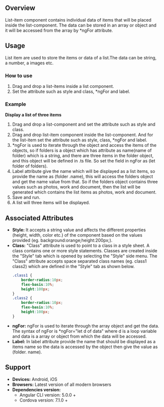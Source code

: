 ## Overview
List-item component contains individual data of items that will be placed inside the list-component. The data can be stored in an array or object and it will be accessed from the array by *ngFor attribute.
## Usage
List item are used to store the items or data of a list.The data can be string, a number, a images etc. 
### How to use
1. Drag and drop a list-items inside a list component.
2. Set the attribute such as style and class, *ngFor and label.

### Example
**Display a list of three items** 
1. Drag and drop a list-component and set the attribute such as style and class.
2. Drag and drop  list-item component inside the list-component. And for the list-item set the attribute such as style, class, *ngFor and label.
3. *ngFor is used to iterate through the object and access the items of the objects, so if folders is a object which has attribute as name(name of folder) which is a string, and there are three items in the folder object, and this object will be defined in .ts file. So set the field in ngFor as (let folder of folders).
4. Label attribute give the name which will be displayed as a list items, so provide the name as (folder .name), this will access the folders object and get the name value from that. So if the folders object contains three values such as photos, work and document, then the list will be generated which contains the list items as photos, work and document.
5. Save and run.
6. A list will three items will be displayed.
## Associated Attributes
- **Style:** It accepts a string value and affects the different properties (height, width, color etc.) of the component based on the values provided (eg. background:orange;height:200px;).
- **Class:** "Class" attribute is used to point to a class in a style sheet. A class contains one or more style statements. Classes are created inside the "Style" tab which is opened by selecting the "Style" side menu. The "Class" attribute accepts space separated class names (eg. class1 class2) which are defined in the "Style" tab as shown below.
    ```css
    .class1 {
        border-radius:10px;
        flex-basis:10%;
        height:100px;
    }
    .class2 {
        border-radius:10px;
        flex-basis:10%;
        height:100px;
    }
     ```
- **ngFor:** ngFor is used to iterate through the array object and get the data. The syntax of ngFor is *ngFor="let d of data" where d is a loop variable and data is a array or object from which the data will be accessed. 
- **Label:** In label attribute provide the name that should be displayed as a items name so the data is accessed by the object then give the value as (folder. name).
## Support
- **Devices:** Android, iOS
- **Browsers:**  Latest version of all modern browsers
- **Dependencies version:** 
    - Angular CLI version: 5.0.0 + 
    - Cordova version: 7.1.0 + 

